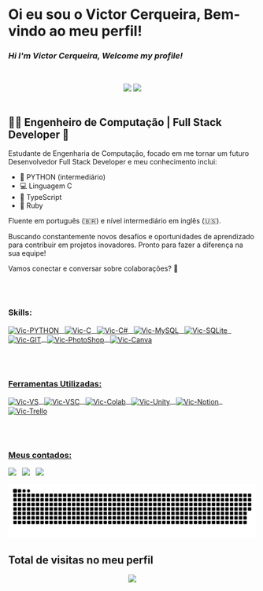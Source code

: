 # Oi eu sou o Victor Cerqueira, Bem-vindo ao meu perfil!
### *Hi I'm Victor Cerqueira, Welcome my profile!*
&nbsp;
<div align="center">
<img height="180em" src="https://github-readme-stats.vercel.app/api?username=brenaki&show_icons=true&theme=react&include_all_commits=true&count_private=true"/>
<img height="180em" src="https://github-readme-stats.vercel.app/api/top-langs/?username=brenaki&layout=compact&langs_count=7&theme=react"/>
</div>
&nbsp;&nbsp;
 <div>
<h2>👨‍💻 Engenheiro de Computação | Full Stack Developer 🚀</h2>

<p>Estudante de Engenharia de Computação, focado em me tornar um futuro Desenvolvedor Full Stack Developer e meu conhecimento inclui:</p>

<ul>
  <li>🐍 PYTHON (intermediário)</li>
  <li>💻 Linguagem C</li>
  <li>🚀 TypeScript</li>
  <li>💎 Ruby</li>
</ul>

<p>Fluente em português (🇧🇷) e nível intermediário em inglês (🇺🇸).</p>

<p>Buscando constantemente novos desafios e oportunidades de aprendizado para contribuir em projetos inovadores. Pronto para fazer a diferença na sua equipe!</p>

<p>Vamos conectar e conversar sobre colaborações? 👋</p>
</div>
  <br><br>

  ### Skills:
<div style="display: inline_block">
  <a href="https://github.com/brenaki">
  <img align="center" alt="Vic-PYTHON" src="https://img.shields.io/badge/Python-14354C?style=for-the-badge&logo=python&logoColor=white">
  &nbsp;
  <img align="center" alt="Vic-C" src="https://img.shields.io/badge/C-00599C?style=for-the-badge&logo=c&logoColor=white">
  &nbsp;
  <img align="center" alt="Vic-C#" src="https://img.shields.io/badge/C%23-239120?style=for-the-badge&logo=c-sharp&logoColor=white">
  &nbsp;
  <img align="center" alt="Vic-MySQL" src="https://img.shields.io/badge/MySQL-005C84?style=for-the-badge&logo=mysql&logoColor=white">
  &nbsp;
  <img align="center" alt="Vic-SQLite" src="https://img.shields.io/badge/SQLite-07405E?style=for-the-badge&logo=sqlite&logoColor=white">
    &nbsp;
  <img align="center" alt="Vic-GIT" src="https://img.shields.io/badge/GIT-E44C30?style=for-the-badge&logo=git&logoColor=white">
    &nbsp;
  <img align="center" alt="Vic-PhotoShop" src="https://img.shields.io/badge/Adobe%20Photoshop-31A8FF?style=for-the-badge&logo=Adobe%20Photoshop&logoColor=black">
    &nbsp;
  <img align="center" alt="Vic-Canva" src="https://img.shields.io/badge/Canva-%2300C4CC.svg?&style=for-the-badge&logo=Canva&logoColor=white">
</div>
  
  <br><br>
  
  ### Ferramentas Utilizadas: 
  <div style="display: inline_block">
  <img align="center" alt="Vic-VS" src="https://img.shields.io/badge/Visual_Studio-5C2D91?style=for-the-badge&logo=visual%20studio&logoColor=white">
    &nbsp;
  <img align="center" alt="Vic-VSC" src="https://img.shields.io/badge/Visual_Studio_Code-0078D4?style=for-the-badge&logo=visual%20studio%20code&logoColor=white">
    &nbsp;
  <img align="center" alt="Vic-Colab" src="https://img.shields.io/badge/Colab-F9AB00?style=for-the-badge&logo=googlecolab&color=525252">
    &nbsp;
  <img align="center" alt="Vic-Unity" src="https://img.shields.io/badge/Unity-100000?style=for-the-badge&logo=unity&logoColor=white">
    &nbsp;
  <img align="center" alt="Vic-Notion" src="https://img.shields.io/badge/Notion-000000?style=for-the-badge&logo=notion&logoColor=white">
    &nbsp;
  <img align="center" alt="Vic-Trello" src="https://img.shields.io/badge/Trello-0052CC?style=for-the-badge&logo=trello&logoColor=white">
  </div>
  
  <br><br>
  
  ### Meus contados:
<div>
  <a href="https://instagram.com/victor_angelolc" target="_blank"><img src="https://img.shields.io/badge/-Instagram-%23E4405F?style=for-the-badge&logo=instagram&logoColor=white" target="_blank"></a>
  &nbsp;
  <a href = "mailto:victor.legat.cerqueira@gmail.com"><img src="https://img.shields.io/badge/-Gmail-%23333?style=for-the-badge&logo=gmail&logoColor=white" target="_blank"></a>
  &nbsp;
  <a href="https://www.linkedin.com/in/victor-cerqueira-405055223" target="_blank"><img src="https://img.shields.io/badge/-LinkedIn-%230077B5?style=for-the-badge&logo=linkedin&logoColor=white" target="_blank"></a>
 
  ![Snake animation](https://github.com/brenaki/brenaki/blob/output/github-contribution-grid-snake.svg)
 
  ## Total de visitas no meu perfil<br>
 <p align="center"> 
   <img alingn="center" src="https://profile-counter.glitch.me/brenaki/count.svg"/>
 </p>
  
</div>
